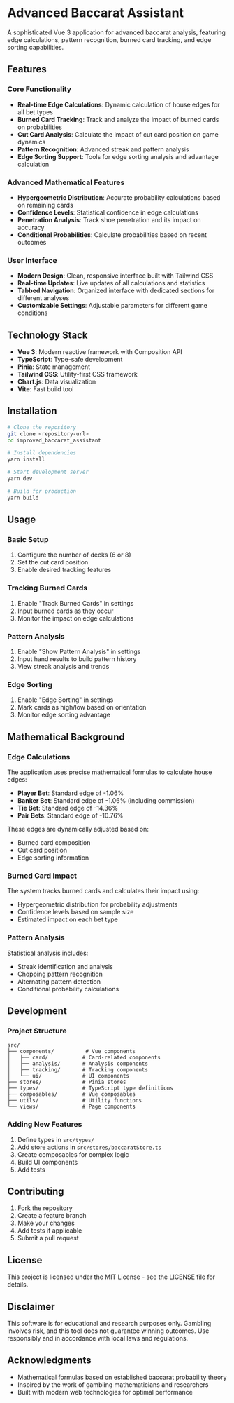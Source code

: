 # Advanced Baccarat Assistant

A sophisticated Vue 3 application for advanced baccarat analysis, featuring edge calculations, pattern recognition, burned card tracking, and edge sorting capabilities.

## Features

### Core Functionality
- **Real-time Edge Calculations**: Dynamic calculation of house edges for all bet types
- **Burned Card Tracking**: Track and analyze the impact of burned cards on probabilities
- **Cut Card Analysis**: Calculate the impact of cut card position on game dynamics
- **Pattern Recognition**: Advanced streak and pattern analysis
- **Edge Sorting Support**: Tools for edge sorting analysis and advantage calculation

### Advanced Mathematical Features
- **Hypergeometric Distribution**: Accurate probability calculations based on remaining cards
- **Confidence Levels**: Statistical confidence in edge calculations
- **Penetration Analysis**: Track shoe penetration and its impact on accuracy
- **Conditional Probabilities**: Calculate probabilities based on recent outcomes

### User Interface
- **Modern Design**: Clean, responsive interface built with Tailwind CSS
- **Real-time Updates**: Live updates of all calculations and statistics
- **Tabbed Navigation**: Organized interface with dedicated sections for different analyses
- **Customizable Settings**: Adjustable parameters for different game conditions

## Technology Stack

- **Vue 3**: Modern reactive framework with Composition API
- **TypeScript**: Type-safe development
- **Pinia**: State management
- **Tailwind CSS**: Utility-first CSS framework
- **Chart.js**: Data visualization
- **Vite**: Fast build tool

## Installation

```bash
# Clone the repository
git clone <repository-url>
cd improved_baccarat_assistant

# Install dependencies
yarn install

# Start development server
yarn dev

# Build for production
yarn build
```

## Usage

### Basic Setup
1. Configure the number of decks (6 or 8)
2. Set the cut card position
3. Enable desired tracking features

### Tracking Burned Cards
1. Enable "Track Burned Cards" in settings
2. Input burned cards as they occur
3. Monitor the impact on edge calculations

### Pattern Analysis
1. Enable "Show Pattern Analysis" in settings
2. Input hand results to build pattern history
3. View streak analysis and trends

### Edge Sorting
1. Enable "Edge Sorting" in settings
2. Mark cards as high/low based on orientation
3. Monitor edge sorting advantage

## Mathematical Background

### Edge Calculations
The application uses precise mathematical formulas to calculate house edges:

- **Player Bet**: Standard edge of -1.06%
- **Banker Bet**: Standard edge of -1.06% (including commission)
- **Tie Bet**: Standard edge of -14.36%
- **Pair Bets**: Standard edge of -10.76%

These edges are dynamically adjusted based on:
- Burned card composition
- Cut card position
- Edge sorting information

### Burned Card Impact
The system tracks burned cards and calculates their impact using:
- Hypergeometric distribution for probability adjustments
- Confidence levels based on sample size
- Estimated impact on each bet type

### Pattern Analysis
Statistical analysis includes:
- Streak identification and analysis
- Chopping pattern recognition
- Alternating pattern detection
- Conditional probability calculations

## Development

### Project Structure
```
src/
├── components/          # Vue components
│   ├── card/           # Card-related components
│   ├── analysis/       # Analysis components
│   ├── tracking/       # Tracking components
│   └── ui/             # UI components
├── stores/             # Pinia stores
├── types/              # TypeScript type definitions
├── composables/        # Vue composables
├── utils/              # Utility functions
└── views/              # Page components
```

### Adding New Features
1. Define types in `src/types/`
2. Add store actions in `src/stores/baccaratStore.ts`
3. Create composables for complex logic
4. Build UI components
5. Add tests

## Contributing

1. Fork the repository
2. Create a feature branch
3. Make your changes
4. Add tests if applicable
5. Submit a pull request

## License

This project is licensed under the MIT License - see the LICENSE file for details.

## Disclaimer

This software is for educational and research purposes only. Gambling involves risk, and this tool does not guarantee winning outcomes. Use responsibly and in accordance with local laws and regulations.

## Acknowledgments

- Mathematical formulas based on established baccarat probability theory
- Inspired by the work of gambling mathematicians and researchers
- Built with modern web technologies for optimal performance
